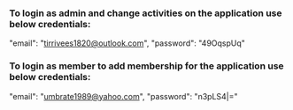 ### To login as admin and change activities on the application use below credentials:

"email": "tirrivees1820@outlook.com",
"password": "49OqspUq"

### To login as member to add membership for the application use below credentials:

"email": "umbrate1989@yahoo.com",
"password": "n3pLS4|="